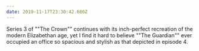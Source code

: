 ```yaml
---
date: 2019-11-17T23:30:42.686Z
---
```

Series 3 of ""The Crown"" continues with its inch-perfect recreation of the modern Elizabethan age, yet I find it hard to believe ""The Guardian"" ever occupied an office so spacious and stylish as that depicted in episode 4.
